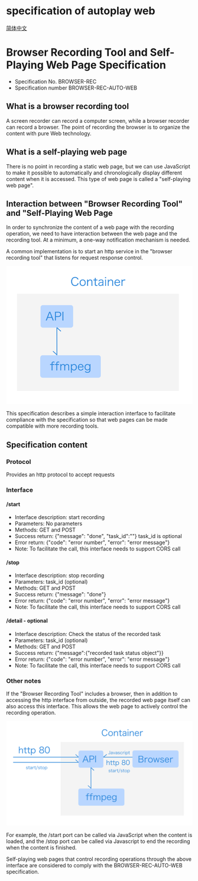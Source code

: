 # specification of autoplay web

[简体中文](README.cn.md)


# Browser Recording Tool and Self-Playing Web Page Specification

- Specification No. BROWSER-REC
- Specification number BROWSER-REC-AUTO-WEB

## What is a browser recording tool

A screen recorder can record a computer screen, while a browser recorder can record a browser. The point of recording the browser is to organize the content with pure Web technology.

## What is a self-playing web page
There is no point in recording a static web page, but we can use JavaScript to make it possible to automatically and chronologically display different content when it is accessed. This type of web page is called a "self-playing web page".

## Interaction between "Browser Recording Tool" and "Self-Playing Web Page

In order to synchronize the content of a web page with the recording operation, we need to have interaction between the web page and the recording tool. At a minimum, a one-way notification mechanism is needed.

A common implementation is to start an http service in the "browser recording tool" that listens for request response control.

![](pic1.png)

This specification describes a simple interaction interface to facilitate compliance with the specification so that web pages can be made compatible with more recording tools.

## Specification content

### Protocol
Provides an http protocol to accept requests

### Interface

#### /start 

- Interface description: start recording
- Parameters: No parameters
- Methods: GET and POST
- Success return: {"message": "done", "task_id":""} task_id is optional
- Error return: {"code": "error number", "error": "error message"}
- Note: To facilitate the call, this interface needs to support CORS call

#### /stop

- Interface description: stop recording
- Parameters: task_id (optional)
- Methods: GET and POST
- Success return: {"message": "done"}
- Error return: {"code": "error number", "error": "error message"}
- Note: To facilitate the call, this interface needs to support CORS call

#### /detail - optional

- Interface description: Check the status of the recorded task
- Parameters: task_id (optional)
- Methods: GET and POST
- Success return: {"message":{"recorded task status object"}}
- Error return: {"code": "error number", "error": "error message"}
- Note: To facilitate the call, this interface needs to support CORS call

### Other notes

If the "Browser Recording Tool" includes a browser, then in addition to accessing the http interface from outside, the recorded web page itself can also access this interface. This allows the web page to actively control the recording operation.

![](pic2.png)

For example, the /start port can be called via JavaScript when the content is loaded, and the /stop port can be called via Javascript to end the recording when the content is finished.

Self-playing web pages that control recording operations through the above interface are considered to comply with the BROWSER-REC-AUTO-WEB specification.

